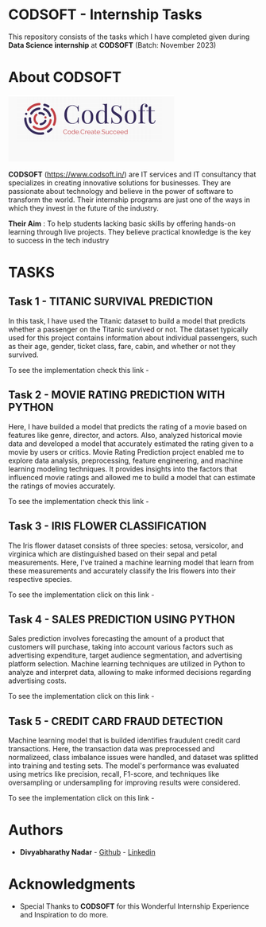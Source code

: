 # CODSOFT - Internship Tasks

This repository consists of the tasks which I have completed given during **Data Science internship** at **CODSOFT** (Batch: November 2023)

# About CODSOFT

<img src="https://github.com/divyabharathynadar/CODSOFT/blob/main/Codsoft.png">

**CODSOFT** (https://www.codsoft.in/) are IT services and IT consultancy  that specializes in creating innovative solutions for businesses. They are passionate about technology and believe in the power of software to transform the world. Their internship programs are just one of the ways in which they invest in the future of the industry.

**Their Aim** : To help students lacking basic skills by offering hands-on learning through live projects. They believe practical knowledge is the key to success in the tech industry

# TASKS

## Task 1 - TITANIC SURVIVAL PREDICTION

In this task, I have used the Titanic dataset to build a model that predicts whether a passenger on the Titanic survived or not. The dataset typically used for this project contains      information about individual passengers, such as their age, gender, ticket class, fare, cabin, and whether or not they survived.

To see the implementation check this link -  

## Task 2 - MOVIE RATING PREDICTION WITH PYTHON

Here, I have builded a model that predicts the rating of a movie based on features like genre, director, and actors. Also, analyzed historical movie data and developed a model that accurately estimated the rating given to a movie by users or critics.
Movie Rating Prediction project enabled me to explore data analysis, preprocessing, feature engineering, and machine learning modeling techniques. It provides insights into the factors that influenced movie ratings and allowed me to build a model that can estimate the ratings of movies accurately.

To see the implementation check this link - 

## Task 3 - IRIS FLOWER CLASSIFICATION

The Iris flower dataset consists of three species: setosa, versicolor, and virginica which are distinguished based on their sepal and petal measurements. Here, I've trained a machine learning model that learn from these measurements and accurately classify the Iris flowers into their respective species.
   
To see the implementation click on this link - 

## Task 4 - SALES PREDICTION USING PYTHON

Sales prediction involves forecasting the amount of a product that customers will purchase, taking into account various factors such as advertising expenditure, target audience segmentation, and advertising platform selection. Machine learning techniques are  utilized in Python to analyze and interpret data, allowing to make informed decisions regarding advertising costs.
    
To see the implementation click on this link - 

## Task 5 - CREDIT CARD FRAUD DETECTION

Machine learning model that is builded identifies fraudulent credit card transactions. Here, the transaction data was preprocessed and normalizeed, class imbalance issues were  handled, and dataset was splitted into training and testing sets. The model's performance was evaluated using metrics like precision, recall, F1-score, and techniques like oversampling or undersampling for improving results were considered.    

To see the implementation click on this link - 

# Authors

* **Divyabharathy Nadar**  - [Github](https://github.com/divyabharathynadar/)
                     - [Linkedin](https:https://www.linkedin.com/in/divyabharathy-nadar-108546214/)


# Acknowledgments

* Special Thanks to **CODSOFT** for this Wonderful Internship Experience and Inspiration to do more.
